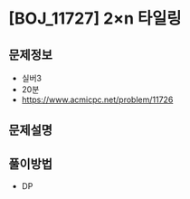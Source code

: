 # [BOJ_11727] 2×n 타일링

## 문제정보
- 실버3
- 20분
- https://www.acmicpc.net/problem/11726

## 문제설명

## 풀이방법
- DP
